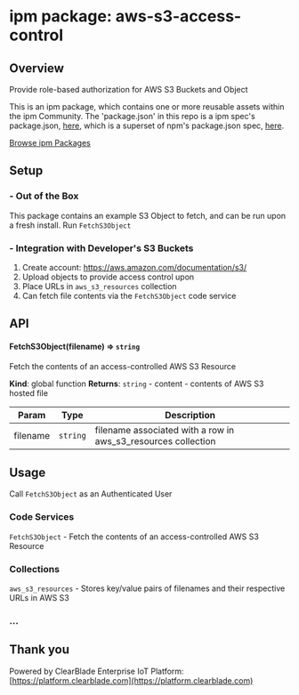 
# ipm package: aws-s3-access-control

## Overview

Provide role-based authorization for AWS S3 Buckets and Object

This is an ipm package, which contains one or more reusable assets within the ipm Community. The 'package.json' in this repo is a ipm spec's package.json, [here](https://docs.clearblade.com/v/3/6-ipm/spec), which is a superset of npm's package.json spec, [here](https://docs.npmjs.com/files/package.json).

[Browse ipm Packages](https://ipm.clearblade.com)

## Setup

### - Out of the Box

This package contains an example S3 Object to fetch, and can be run upon a fresh install. Run `FetchS3Object`

### - Integration with Developer's S3 Buckets

1. Create account: https://aws.amazon.com/documentation/s3/
2. Upload objects to provide access control upon
3. Place URLs in `aws_s3_resources` collection
4. Can fetch file contents via the `FetchS3Object` code service

## API

<a name="FetchS3Object"></a>

#### FetchS3Object(filename) ⇒ <code>string</code>
Fetch the contents of an access-controlled AWS S3 Resource

**Kind**: global function
**Returns**: <code>string</code> - content - contents of AWS S3 hosted file

| Param | Type | Description |
| --- | --- | --- |
| filename | <code>string</code> | filename associated with a row in aws_s3_resources collection |


## Usage

Call `FetchS3Object` as an Authenticated User

### Code Services

`FetchS3Object` - Fetch the contents of an access-controlled AWS S3 Resource

### Collections

`aws_s3_resources` - Stores key/value pairs of filenames and their respective URLs in AWS S3
### ...

## Thank you

Powered by ClearBlade Enterprise IoT Platform: [https://platform.clearblade.com](https://platform.clearblade.com)

